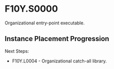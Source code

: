 # F10Y.S0000
Organizational entry-point executable.


## Instance Placement Progression

Next Steps:
- F10Y.L0004 - Organizational catch-all library.
